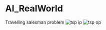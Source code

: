 # AI_RealWorld
Travelling salesman problem
![tsp ip](https://user-images.githubusercontent.com/54573155/120274455-7f043b00-c2cd-11eb-80f4-8e4e81459bbd.PNG)
![tsp op](https://user-images.githubusercontent.com/54573155/120274489-8a576680-c2cd-11eb-8e69-d8748758c5dc.PNG)
